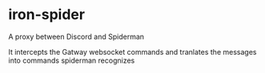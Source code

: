 # iron-spider
A proxy between Discord and Spiderman

It intercepts the Gatway websocket commands and tranlates the messages into commands spiderman recognizes
